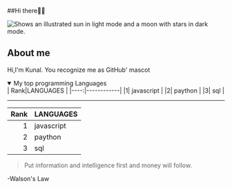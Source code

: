 ##Hi there👋👋

<picture>
  <source media="(prefers-color-scheme: dark)" srcset="https://user-images.githubusercontent.com/25423296/163456776-7f95b81a-f1ed-45f7-b7ab-8fa810d529fa.png">
  <source media="(prefers-color-scheme: light)" srcset="https://user-images.githubusercontent.com/25423296/163456779-a8556205-d0a5-45e2-ac17-42d089e3c3f8.png">
  <img alt="Shows an illustrated sun in light mode and a moon with stars in dark mode." src="https://user-images.githubusercontent.com/25423296/163456779-a8556205-d0a5-45e2-ac17-42d089e3c3f8.png">
</picture>

## About  me
Hi,I'm Kunal. You recognize me as GitHub' mascot

<details open>
<summary>My top programming Languages</summary>
| Rank|LANGUAGES |
|----:|------------|
|1|  javascript   |
|2|   paython   |
|3|  sql    |

</details>


---
| Rank|LANGUAGES |
|----:|------------|
|1|  javascript   |
|2|   paython   |
|3|  sql    |

> Put information and intelligence first and money will follow.


-Walson's Law

<!--


### Tech Interests:

- Web Development


### Tech Skills:

#### Programming Languages:

- JavaScript

#### Frameworks & Libraries:
- React.js

#### Tools & Technologies:
- Git
### Tech Hobbies:

- Contributing to open-source projects
- Building personal projects
- Experimenting with new technologies

### Tech Fun Fact:

- Did you know that the first computer virus, called the "Creeper" virus, was created in 1971?
--> 
